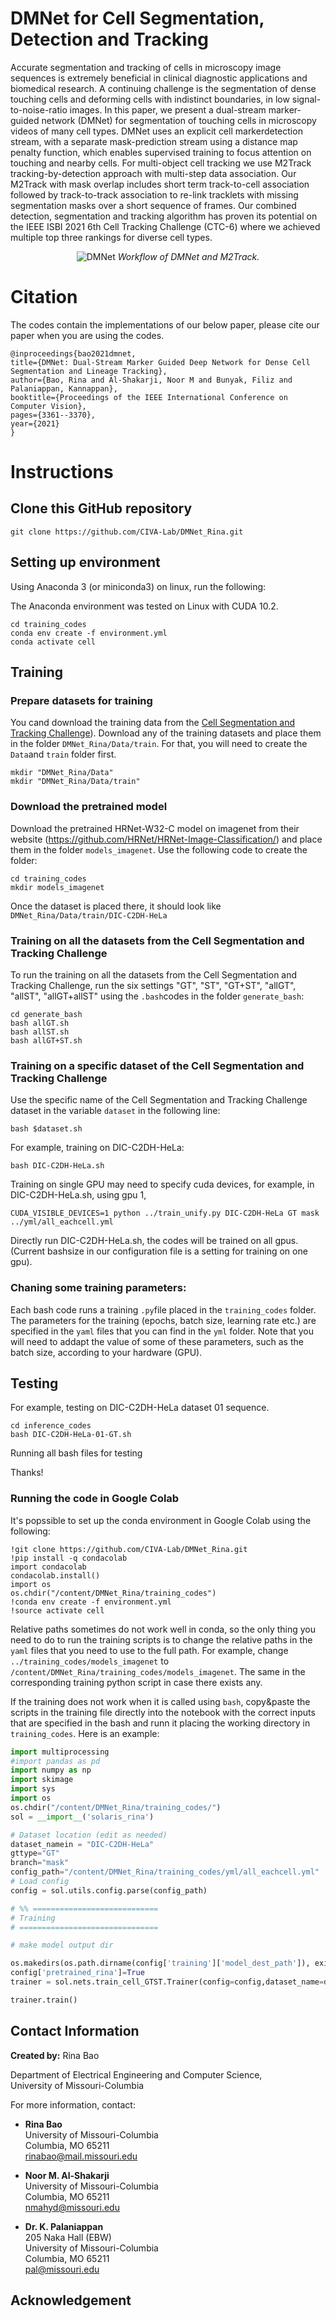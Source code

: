 # DMNet for Cell Segmentation, Detection and Tracking
Accurate segmentation and tracking of cells in microscopy image sequences is extremely beneficial in clinical diagnostic applications and biomedical research. A continuing challenge is the segmentation of dense touching cells and deforming cells with indistinct boundaries,
in low signal-to-noise-ratio images. In this paper, we present a dual-stream marker-guided network (DMNet) for segmentation of touching cells in microscopy videos of many cell types. DMNet uses an explicit cell markerdetection stream, with a separate mask-prediction stream
using a distance map penalty function, which enables supervised training to focus attention on touching and nearby
cells. For multi-object cell tracking we use M2Track tracking-by-detection approach with multi-step data association. Our M2Track with mask overlap includes short term track-to-cell association followed by track-to-track association to re-link tracklets with missing segmentation masks over a short sequence of frames. Our combined detection, segmentation and tracking algorithm has proven its potential on the IEEE ISBI 2021 6th Cell Tracking Challenge (CTC-6) where we achieved multiple top three rankings for diverse cell types.

<p align = "center">
    <img src="/paperimages/workflow.png" alt="DMNet"/>
    <em>Workflow of DMNet and M2Track.</em>
</p>


# Citation

The codes contain the implementations of our below paper, please cite our paper when you are using the codes.

    @inproceedings{bao2021dmnet,
    title={DMNet: Dual-Stream Marker Guided Deep Network for Dense Cell Segmentation and Lineage Tracking},
    author={Bao, Rina and Al-Shakarji, Noor M and Bunyak, Filiz and Palaniappan, Kannappan},
    booktitle={Proceedings of the IEEE International Conference on Computer Vision},
    pages={3361--3370},
    year={2021}
    }


# Instructions

## Clone this GitHub repository

```shell
git clone https://github.com/CIVA-Lab/DMNet_Rina.git
```

## Setting up environment

Using Anaconda 3 (or miniconda3) on linux, run the following:

The Anaconda environment was tested on Linux with CUDA 10.2.

```shell
cd training_codes
conda env create -f environment.yml
conda activate cell
```


## Training
 
### Prepare datasets for training

You cand download the training data from the <a href="http://celltrackingchallenge.net/">Cell Segmentation and Tracking Challenge</a>).
Download any of the training datasets and place them in the folder `DMNet_Rina/Data/train`. For that, you will need to create the `Data`and `train` folder first.

```shell
mkdir "DMNet_Rina/Data"
mkdir "DMNet_Rina/Data/train"
```

### Download the pretrained model
Download the pretrained HRNet-W32-C model on imagenet from their website (https://github.com/HRNet/HRNet-Image-Classification/) and place them in the folder `models_imagenet`. Use the following code to create the folder:

```shell
cd training_codes
mkdir models_imagenet
```
Once the dataset is placed there, it should look like `DMNet_Rina/Data/train/DIC-C2DH-HeLa`

### Training on all the datasets from the Cell Segmentation and Tracking Challenge
To run the training on all the datasets from the Cell Segmentation and Tracking Challenge, run the six settings "GT", "ST", "GT+ST", "allGT", "allST", "allGT+allST" using the `.bash`codes in the folder `generate_bash`:

```shell
cd generate_bash
bash allGT.sh
bash allST.sh
bash allGT+ST.sh
```
### Training on a specific dataset of the Cell Segmentation and Tracking Challenge


Use the specific name of the Cell Segmentation and Tracking Challenge dataset in the variable `dataset` in the following line:

```shell
bash $dataset.sh
```
For example, training on DIC-C2DH-HeLa:

```shell
bash DIC-C2DH-HeLa.sh
```
Training on single GPU may need to specify cuda devices, for example, in DIC-C2DH-HeLa.sh, using gpu 1, 

```shell
CUDA_VISIBLE_DEVICES=1 python ../train_unify.py DIC-C2DH-HeLa GT mask ../yml/all_eachcell.yml
```

Directly run DIC-C2DH-HeLa.sh, the codes will be trained on all gpus. (Current bashsize in our configuration file is a setting for training on one gpu). 



### Chaning some training parameters:
Each bash code runs a training `.py`file placed in the `training_codes` folder. The parameters for the training (epochs, batch size, learning rate etc.) are specified in the `yaml` files that you can find in the `yml` folder. Note that you will need to addapt the value of some of these parameters, such as the batch size, according to your hardware (GPU).


## Testing

For example, testing on DIC-C2DH-HeLa dataset 01 sequence.

```shell
cd inference_codes
bash DIC-C2DH-HeLa-01-GT.sh
```




Running all bash files for testing


Thanks!


### Running the code in Google Colab

It's popssible to set up the conda environment in Google Colab using the following:

```shell
!git clone https://github.com/CIVA-Lab/DMNet_Rina.git
!pip install -q condacolab
import condacolab
condacolab.install()
import os
os.chdir("/content/DMNet_Rina/training_codes")
!conda env create -f environment.yml
!source activate cell
```

Relative paths sometimes do not work well in conda, so the only thing you need to do to run the training scripts is to change the relative paths in the `yaml` files that you need to use to the full path. For example, change `../training_codes/models_imagenet` to `/content/DMNet_Rina/training_codes/models_imagenet`.
The same in the corresponding training python script in case there exists any. 

If the training does not work when it is called using `bash`, copy&paste the scripts in the training file directly into the notebook with the correct inputs that are specified in the bash and runn it placing the working directory in `training_codes`. Here is an example:

```python
import multiprocessing
#import pandas as pd
import numpy as np
import skimage
import sys
import os
os.chdir("/content/DMNet_Rina/training_codes/")
sol = __import__('solaris_rina')

# Dataset location (edit as needed)
dataset_namein = "DIC-C2DH-HeLa"
gttype="GT"
branch="mask"
config_path="/content/DMNet_Rina/training_codes/yml/all_eachcell.yml"
# Load config
config = sol.utils.config.parse(config_path)

# %% ============================
# Training
# ===============================

# make model output dir

os.makedirs(os.path.dirname(config['training']['model_dest_path']), exist_ok=True)
config['pretrained_rina']=True
trainer = sol.nets.train_cell_GTST.Trainer(config=config,dataset_name=dataset_namein,branch=branch,GT=gttype)

trainer.train()
```



## Contact Information 
**Created by:** Rina Bao

Department of Electrical Engineering and Computer Science,  
University of Missouri-Columbia  

For more information, contact:

* **Rina Bao**  
University of Missouri-Columbia  
Columbia, MO 65211  
rinabao@mail.missouri.edu  

* **Noor M. Al-Shakarji**  
University of Missouri-Columbia  
Columbia, MO 65211  
nmahyd@missouri.edu

* **Dr. K. Palaniappan**  
205 Naka Hall (EBW)  
University of Missouri-Columbia  
Columbia, MO 65211  
pal@missouri.edu



## Acknowledgement




